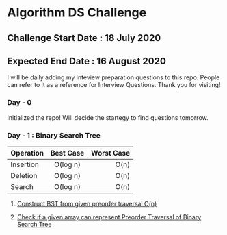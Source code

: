 # Algorithm DS Challenge

## Challenge Start Date : 18 July 2020
## Expected End Date : 16 August 2020

I will be daily adding my inteview preparation questions to this repo.
People can refer to it as a reference for Interview Questions.
Thank you for visiting!

### Day - 0

Initialized the repo! Will decide the startegy to find questions tomorrow.

### Day - 1 : Binary Search Tree

| Operation     | Best Case     | Worst Case  |
| ------------- |:-------------:| -----------:|
| Insertion     |    O(log n)   |     O(n)    |
| Deletion      |    O(log n)   |     O(n)    |
| Search        |    O(log n)   |     O(n)    |

1. [Construct BST from given preorder traversal O(n)](../blob/DS/BST/preorder_to_bst.cpp)

2. [Check if a given array can represent Preorder Traversal of Binary Search Tree](../blob/DS/BST/verify_preorder_for_bst.cpp)

